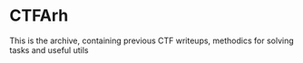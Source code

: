 # CTFArh
This is the archive, containing previous CTF writeups, methodics for solving tasks and useful utils

